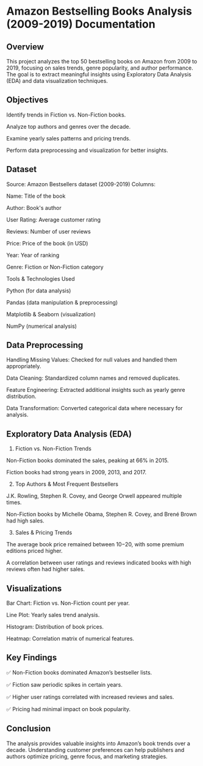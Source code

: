 # Amazon Bestselling Books Analysis (2009-2019) Documentation

## Overview
This project analyzes the top 50 bestselling books on Amazon from 2009 to 2019, focusing on sales trends, genre popularity, and author performance. The goal is to extract meaningful insights using Exploratory Data Analysis (EDA) and data visualization techniques.

## Objectives

Identify trends in Fiction vs. Non-Fiction books.

Analyze top authors and genres over the decade.

Examine yearly sales patterns and pricing trends.

Perform data preprocessing and visualization for better insights.

## Dataset

Source: Amazon Bestsellers dataset (2009-2019)
Columns:

Name: Title of the book

Author: Book's author

User Rating: Average customer rating

Reviews: Number of user reviews

Price: Price of the book (in USD)

Year: Year of ranking

Genre: Fiction or Non-Fiction category

Tools & Technologies Used

Python (for data analysis)

Pandas (data manipulation & preprocessing)

Matplotlib & Seaborn (visualization)

NumPy (numerical analysis)

## Data Preprocessing

Handling Missing Values: Checked for null values and handled them appropriately.

Data Cleaning: Standardized column names and removed duplicates.

Feature Engineering: Extracted additional insights such as yearly genre distribution.

Data Transformation: Converted categorical data where necessary for analysis.

## Exploratory Data Analysis (EDA)

1. Fiction vs. Non-Fiction Trends

Non-Fiction books dominated the sales, peaking at 66% in 2015.

Fiction books had strong years in 2009, 2013, and 2017.

2. Top Authors & Most Frequent Bestsellers

J.K. Rowling, Stephen R. Covey, and George Orwell appeared multiple times.

Non-Fiction books by Michelle Obama, Stephen R. Covey, and Brené Brown had high sales.

3. Sales & Pricing Trends

The average book price remained between $10-$20, with some premium editions priced higher.

A correlation between user ratings and reviews indicated books with high reviews often had higher sales.

## Visualizations

Bar Chart: Fiction vs. Non-Fiction count per year.

Line Plot: Yearly sales trend analysis.

Histogram: Distribution of book prices.

Heatmap: Correlation matrix of numerical features.

## Key Findings

✅ Non-Fiction books dominated Amazon’s bestseller lists.

✅ Fiction saw periodic spikes in certain years.

✅ Higher user ratings correlated with increased reviews and sales.

✅ Pricing had minimal impact on book popularity.

## Conclusion

The analysis provides valuable insights into Amazon’s book trends over a decade. Understanding customer preferences can help publishers and authors optimize pricing, genre focus, and marketing strategies. 
